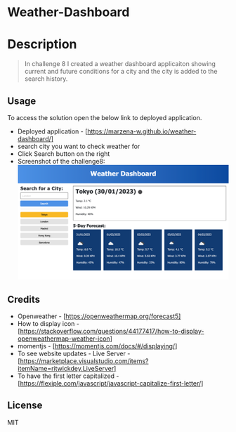 # Weather-Dashboard

# Description 
> In challenge 8 I created  a weather dashboard applicaiton showing current and future conditions for a city and the city is added to the search history.


## Usage 
To access the solution open the below link to deployed application.
* Deployed application - [https://marzena-w.github.io/weather-dashboard/]
* search city you want to check weather for
* Click Search button on the right
* Screenshot of the challenge8:
![Screenshot](./images/challenge8-weather-app.png)


## Credits

* Openweather - [https://openweathermap.org/forecast5]
* How to display icon - [https://stackoverflow.com/questions/44177417/how-to-display-openweathermap-weather-icon]
* momentjs - [https://momentjs.com/docs/#/displaying/]
* To see website updates - Live Server - [https://marketplace.visualstudio.com/items?itemName=ritwickdey.LiveServer]
* To have the first letter capitalized - [https://flexiple.com/javascript/javascript-capitalize-first-letter/]


## License
MIT
